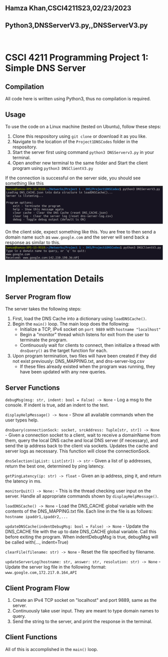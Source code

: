 ## Hamza Khan,CSCI4211S23,02/23/2023 
## Python3,DNSServerV3.py,,DNSServerV3.py

</br>

# CSCI 4211 Programming Project 1: Simple DNS Server
## Compilation
All code here is written using Python3, thus no compilation is required.

## Usage
To use the code on a Linux machine (tested on Ubuntu), follow these steps:  
1. Clone this respository using `git clone` or download it as you like.
2. Navigate to the location of the `Project1DNSCodes` folder in the respository.
3. Start the server first using command `python3 DNSServerv3.py` in your terminal.
4. Open another new terminal to the same folder and Start the client program using `python3 DNSClientV3.py`

If the connection is successful on the server side, you should see something like this ![Server start example](./server_start_example.png)

On the client side, expect something like this. You are free to then send a domain name such as `www.google.com` and the server will send back a response as similar to this. ![Client google example](./client_google_example.png)

# Implementation Details
## Server Program flow
The server takes the following steps:
1. First, load the DNS Cache into a dictionary using `loadDNSCache()`.
2. Begin the `main()` loop. The main loop does the following:
    - Initialize a TCP, IPv4 socket on `port 9889` with `hostname "localhost"`
    - Begin a "monitor" thread which listens for exit from the user to terminate the program.
    - Continuously wait for clients to connect, then initialize a thread with `dnsQuery()` as the target function for each.
3. Upon program termination, two files will have been created if they did not exist previously: DNS_MAPPING.txt, and dns-server-log.csv
    - If these files already existed when the program was running, they have been updated with any new queries.

## Server Functions
`debugMsg(msg: str, indent: bool = False) -> None` - Log a msg to the console. If indent is true, add an indent to the text.

`displayHelpMessage() -> None` - Show all available commands when the user types help.

`dnsQuery(connectionSock: socket, srcAddress: Tuple[str, str]) -> None` - Given a connection socket to a client, wait to receive a domainName from them, query the local DNS cache and local DNS server (if necessary), and send the ip address back to the client via sockets. Updates the cache and server logs as necessary. This function will close the connectionSock.

`dnsSelection(ipList: List[str]) -> str` - Given a list of ip addresses, return the best one, determined by ping latency.

`getPingLatency(ip: str) -> float` - Given an ip address, ping it, and return the latency in ms.

`monitorQuit() -> None:` - This is the thread checking user input on the server. Handle all appropriate commands shown by `displayHelpMessage()`.

`loadDNSCache() -> None` - Load the DNS_CACHE global variable with the contents of the DNS_MAPPING.txt file. Each line in the file is as follows: `hostname ipaddr1,ipaddr2,...`

`updateDNSCache(indentDebugMsg: bool = False) -> None` - Update the DNS_CACHE file with the up to date DNS_CACHE global variable. Call this before exiting the program. When indentDebugMsg is true, debugMsg will be called with(..., indent=True)

`clearFile(filename: str) -> None` - Reset the file specified by filename.

`updateServerLog(hostname: str, answer: str, resolution: str) -> None` - Update the server log file in the following format: `www.google.com,172.217.0.164,API`


## Client Program Flow
1. Create an IPv4 TCP socket on "localhost" and port 9889, same as the server.
2. Continuously take user input. They are meant to type domain names to query.
3. Send the string to the server, and print the response in the terminal.

## Client Functions
All of this is accomplished in the `main()` loop.
